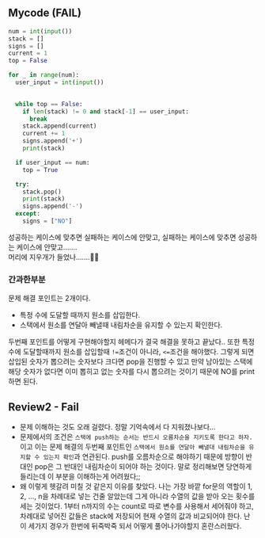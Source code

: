 ## Mycode (FAIL)
```python
num = int(input())
stack = []
signs = []
current = 1
top = False

for _ in range(num):
  user_input = int(input())
  

  while top == False:
    if len(stack) != 0 and stack[-1] == user_input:
      break
    stack.append(current)
    current += 1
    signs.append('+')
    print(stack)

  if user_input == num:
    top = True

  try:
    stack.pop()
    print(stack)
    signs.append('-')
  except:
    signs = ["NO"]
```
성공하는 케이스에 맞추면 실패하는 케이스에 안맞고, 실패하는 케이스에 맞추면 성공하는 케이스에 안맞고.......
</br>
머리에 지우개가 들었나.......👊🏻

### 간과한부분
문제 해결 포인트는 2개이다.
- 특정 수에 도달할 때까지 원소를 삽입한다.
- 스택에서 원소를 연달아 빼낼때 내림차순을 유지할 수 있는지 확인한다.

두번째 포인트를 어떻게 구현해야할지 헤메다가 결국 해결을 못하고 끝났다.. 또한 특정 수에 도달할때까지 원소를 삽입할때 `!=`조건이 아니라, `<=`조건을 해야했다. 그렇게 되면 삽입된 숫자가 뽑으려는 숫자보다 크다면 pop을 진행할 수 있고 만약 남아있는 스택에 해당 숫자가 없다면 이미 뽑히고 없는 숫자를 다시 뽑으려는 것이기 때문에 NO를 print하면 된다.

## Review2 - Fail
- 문제 이해하는 것도 오래 걸렸다. 정말 기억속에서 다 지워졌나보다...
- 문제에서의 조건은 `스택에 push하는 순서는 반드시 오름차순을 지키도록 한다고 하자.`이고 이는 문제 해결의 두번째 포인트인 `스택에서 원소를 연달아 빼낼대 내림차순을 유지할 수 있는지 확인`과 연관된다. push를 오름차순으로 해야하기 때문에 방향이 반대인 pop은 그 반대인 내림차순이 되어야 하는 것이다. 말로 정리해보면 당연하게 들리는데 이 부분을 이해하는게 어려웠다;;
- 왜 이렇게 헷갈려 미칠 것 같은지 이유를 찾았다. 나는 가장 바깥 for문의 역할이 1, 2, ..., n을 차례대로 넣는 건줄 알았는데 그게 아니라 수열의 값을 받아 오는 횟수를 세는 것이었다. 1부터 n까지의 수는 count로 따로 변수를 사용해서 세어줘야 하고, 차례대로 넣어진 값들은 stack에 저장되어 현재 수열의 값과 비교되어야 한다. 난 이 세가지 경우가 한번에 뒤죽박죽 되서 어떻게 풀어나가야할지 혼란스러웠다.
